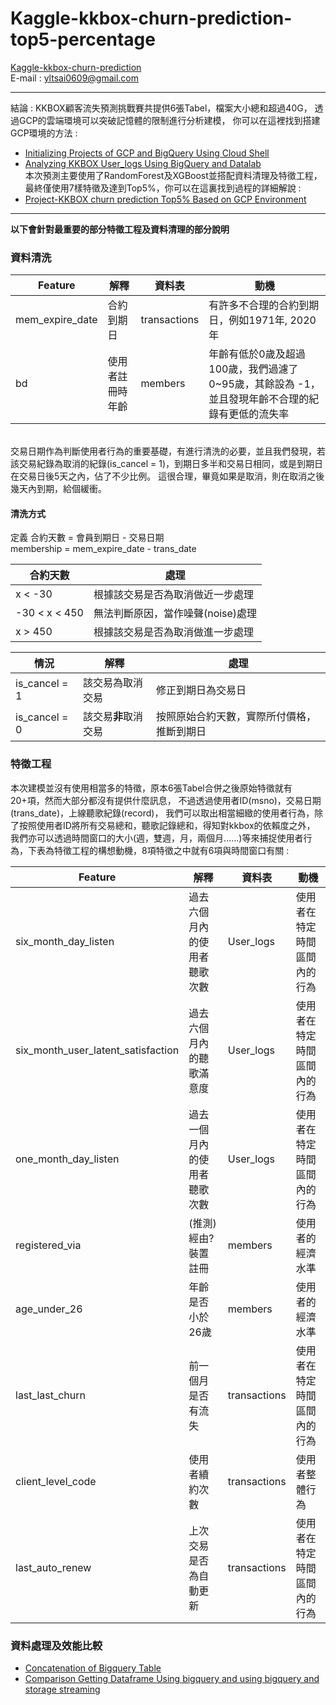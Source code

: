 # Kaggle-kkbox-churn-prediction-top5-percentage
[Kaggle-kkbox-churn-prediction](https://www.kaggle.com/c/kkbox-churn-prediction-challenge) <br>
E-mail : [yltsai0609@gmail.com](yltsai0609@gmail.com) <br>
 **********************************************
 結論 : KKBOX顧客流失預測挑戰賽共提供6張Tabel，檔案大小總和超過40G，
       透過GCP的雲端環境可以突破記憶體的限制進行分析建模，
       你可以在這裡找到搭建GCP環境的方法 : <br>
* [Initializing Projects of GCP and BigQuery Using Cloud Shell](https://medium.com/@yulongtsai/datalab-and-bigquery-to-analytics-d0802782d9bb) 
* [Analyzing KKBOX User_logs Using BigQuery and Datalab ](https://medium.com/@yulongtsai/datalab-bigquery-python-kkbox-churn-prediction-f2a7245c5d99) <br>
       本次預測主要使用了RandomForest及XGBoost並搭配資料清理及特徵工程，
       最終僅使用7樣特徵及達到Top5%，你可以在這裏找到過程的詳細解說 : 
* [Project-KKBOX churn prediction Top5% Based on GCP Environment](https://medium.com/@yulongtsai/kaggle-kkbox-churn-prediction-top5-c0ea4c9b3f1a)<br>
 **********************************************
<b>以下會針對最重要的部分特徵工程及資料清理的部分說明</b>
 
### 資料清洗
|Feature|解釋|資料表|動機|
|-------|---|-----|----|
|mem_expire_date|合約到期日|transactions|有許多不合理的合約到期日，例如1971年, 2020年|
|bd|使用者註冊時年齡|members|年齡有低於0歲及超過100歲，我們過濾了0~95歲，其餘設為 -1，並且發現年齡不合理的紀錄有更低的流失率|
<br>
交易日期作為判斷使用者行為的重要基礎，有進行清洗的必要，並且我們發現，若該交易紀錄為取消的紀錄(is_cancel = 1)，到期日多半和交易日相同，或是到期日在交易日後5天之內，佔了不少比例。
這很合理，畢竟如果是取消，則在取消之後幾天內到期，給個緩衝。

#### 清洗方式
定義 合約天數    =    會員到期日     -  交易日期 <br>
     membership = mem_expire_date - trans_date <br>

|合約天數|處理|
|-------|---|
|x < -30 | 根據該交易是否為取消做近一步處理|
|-30 < x < 450| 無法判斷原因，當作噪聲(noise)處理|
| x > 450| 根據該交易是否為取消做進一步處理|

|情況|解釋|處理|
|---|---|----|
|is_cancel = 1|該交易為取消交易|修正到期日為交易日|
|is_cancel = 0|該交易<b>非</b>取消交易|按照原始合約天數，實際所付價格，推斷到期日|

### 特徵工程 
本次建模並沒有使用相當多的特徵，原本6張Tabel合併之後原始特徵就有20+項，然而大部分都沒有提供什麼訊息，
不過透過使用者ID(msno)，交易日期(trans_date)，上線聽歌紀錄(record)，
我們可以取出相當細緻的使用者行為，除了按照使用者ID將所有交易總和，聽歌記錄總和，得知對kkbox的依賴度之外，
我們亦可以透過時間窗口的大小(週，雙週，月，兩個月......)等來捕捉使用者行為，下表為特徵工程的構想動機，8項特徵之中就有6項與時間窗口有關 : 

|Feature|解釋|資料表|動機|
|-------|----|----|-----|
|six_month_day_listen|過去六個月內的使用者聽歌次數|User_logs|使用者在特定時間區間內的行為|
|six_month_user_latent_satisfaction|過去六個月內的聽歌滿意度|User_logs|使用者在特定時間區間內的行為|
|one_month_day_listen|過去一個月內的使用者聽歌次數|User_logs|使用者在特定時間區間內的行為|
|registered_via|(推測)經由?裝置註冊|members|使用者的經濟水準|
|age_under_26|年齡是否小於26歲|members|使用者的經濟水準|
|last_last_churn|前一個月是否有流失|transactions|使用者在特定時間區間內的行為|
|client_level_code|使用者續約次數|transactions|使用者整體行為|
|last_auto_renew|上次交易是否為自動更新|transactions|使用者在特定時間區間內的行為|


### 資料處理及效能比較
* [Concatenation of Bigquery Table](https://github.com/YLTsai0609/Kaggle-kkbox-churn-prediction-top5-percentage/blob/master/BQ%20Tables%20concat.ipynb)
* [Comparison Getting Dataframe Using bigquery and using bigquery and storage streaming](https://github.com/YLTsai0609/Kaggle-kkbox-churn-prediction-top5-percentage/blob/master/efficiency%20testing%20reading%20dataframe%20from%20bigquery.ipynb)
